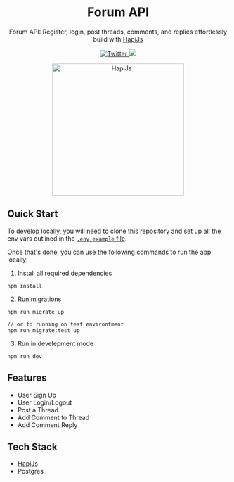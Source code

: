 <h1 align="center">Forum API</h1>

<p align="center">
  Forum API: Register, login, post threads, comments, and replies effortlessly build with
  <a href="https://github.com/hapijs/hapi">
    HapiJs
  </a>
</p>

<p align="center">
  <a href="https://twitter.com/RyoPermana33">
    <img src="https://img.shields.io/twitter/follow/dubdotco?style=flat&label=muhammad-rio&logo=x&color=0bf&logoColor=fff" alt="Twitter" />
  </a>
  <img src="https://img.shields.io/badge/Coverage-100%25-brightgreen.svg"/>
</p>

<p align="center">
  <a href="https://github.com/hapijs/hapi">
    <img src="https://raw.githubusercontent.com/hapijs/assets/master/images/hapi.png" width="300px" alt="HapiJs" />
  </a>
</p>

## Quick Start
To develop locally, you will need to clone this repository and set up all the env vars outlined in the [`.env.example` file](https://github.com/muhamadrio-code/forum-api/blob/master/.env.example).

Once that's done, you can use the following commands to run the app locally:

1. Install all required dependencies
```
npm install
```
2. Run migrations
```
npm run migrate up

// or to running on test environtment
npm run migrate:test up
```
3. Run in develepment mode 
```
npm run dev
```

## Features

- User Sign Up
- User Login/Logout
- Post a Thread
- Add Comment to Thread
- Add Comment Reply

## Tech Stack
- [HapiJs](https://github.com/hapijs/hapi)
- Postgres






